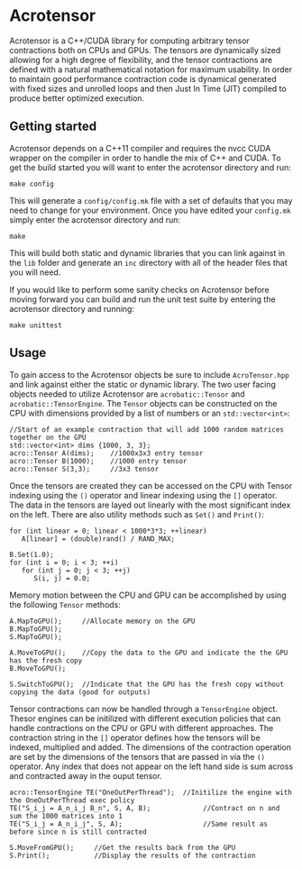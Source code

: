 # Acrotensor

Acrotensor is a C++/CUDA library for computing arbitrary tensor contractions both on CPUs and GPUs.  The tensors are dynamically sized allowing for a high degree of flexibility, and the tensor contractions are defined with a natural mathematical notation for maximum usability.  In order to maintain good performance contraction code is dynamical generated with fixed sizes and unrolled loops and then Just In Time (JIT) compiled to produce better optimized execution.

## Getting started

Acrotensor depends on a C++11 compiler and requires the nvcc CUDA wrapper on the compiler in order to handle the mix of C++ and CUDA.  To get the build started you will want to enter the acrotensor directory and run:
```
make config
```

This will generate a `config/config.mk` file with a set of defaults that you may need to change for your environment.  Once you have edited your `config.mk` simply enter the acrotensor directory and run:
```
make
```

This will build both static and dynamic libraries that you can link against in the `lib` folder and generate an `inc` directory with all of the header files that you will need.

If you would like to perform some sanity checks on Acrotensor before moving forward you can build and run the unit test suite by entering the acrotensor directory and running:
```
make unittest
```

## Usage

To gain access to the Acrotensor objects be sure to include `AcroTensor.hpp` and link against either the static or dynamic library.  The two user facing objects needed to utilize Acrotensor are `acrobatic::Tensor` and `acrobatic::TensorEngine`.  The `Tensor` objects can be constructed on the CPU with dimensions provided by a list of numbers or an `std::vector<int>`:
```
//Start of an example contraction that will add 1000 random matrices together on the GPU
std::vector<int> dims {1000, 3, 3};
acro::Tensor A(dims);    //1000x3x3 entry tensor
acro::Tensor B(1000);    //1000 entry tensor
acro::Tensor S(3,3);     //3x3 tensor
```

Once the tensors are created they can be accessed on the CPU with Tensor indexing using the `()` operator and linear indexing using the `[]` operator.  The data in the tensors are layed out linearly with the most significant index on the left.  There are also utility methods such as `Set()` and `Print()`:
```
for (int linear = 0; linear < 1000*3*3; ++linear)
   A[linear] = (double)rand() / RAND_MAX;

B.Set(1.0);
for (int i = 0; i < 3; ++i)
   for (int j = 0; j < 3; ++j)
      S(i, j) = 0.0;
```

Memory motion between the CPU and GPU can be accomplished by using the following `Tensor` methods:
```
A.MapToGPU();     //Allocate memory on the GPU
B.MapToGPU();
S.MapToGPU();

A.MoveToGPU();    //Copy the data to the GPU and indicate the the GPU has the fresh copy
B.MoveToGPU();

S.SwitchToGPU();  //Indicate that the GPU has the fresh copy without copying the data (good for outputs)
```

Tensor contractions can now be handled through a `TensorEngine` object.  Thesor engines can be initilized with different execution policies that can handle contractions on the CPU or GPU with different approaches.  The contraction string in the `[]` operator defines how the tensors will be indexed, multiplied and added.  The dimensions of the contraction operation are set by the dimensions of the tensors that are passed in via the `()` operator.  Any index that does not appear on the left hand side is sum across and contracted away in the ouput tensor.
```
acro::TensorEngine TE("OneOutPerThread");  //Initilize the engine with the OneOutPerThread exec policy
TE("S_i_j = A_n_i_j B_n", S, A, B);             //Contract on n and sum the 1000 matrices into 1
TE("S_i_j = A_n_i_j", S, A);                    //Same result as before since n is still contracted

S.MoveFromGPU();     //Get the results back from the GPU
S.Print();           //Display the results of the contraction
```
